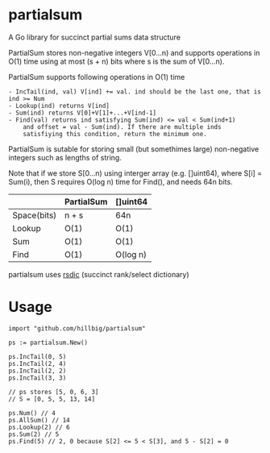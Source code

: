 partialsum
==========

A Go library for succinct partial sums data structure

PartialSum stores non-negative integers V[0...n) and supports operations
in O(1) time using at most (s + n) bits where s is the sum of V[0...n).

PartialSum supports following operations in O(1) time

	- IncTail(ind, val) V[ind] += val. ind should be the last one, that is ind >= Num
	- Lookup(ind) returns V[ind]
	- Sum(ind) returns V[0]+V[1]+...+V[ind-1]
	- Find(val) returns ind satisfying Sum(ind) <= val < Sum(ind+1)
		and offset = val - Sum(ind). If there are multiple inds
		satisfiying this condition, return the minimum one.

PartialSum is sutable for storing small (but somethimes large) non-negative integers
such as lengths of string.

Note that if we store S[0...n) using interger array (e.g. []uint64),
where S[i] = Sum(i), then S requires O(log n) time for Find(), and needs 64n bits.

|       | PartialSum | []uint64 |
|-------|------------|-----------------------|
|Space(bits) | n + s | 64n |
|Lookup | O(1) | O(1) |
|Sum | O(1) | O(1) |
|Find | O(1) | O(log n) |

partialsum uses [rsdic](http://github.com/hillbig/rsdic/) (succinct rank/select dictionary)


Usage
=====
```
import "github.com/hillbig/partialsum"

ps := partialsum.New()

ps.IncTail(0, 5)
ps.IncTail(2, 4)
ps.IncTail(2, 2)
ps.IncTail(3, 3)

// ps stores [5, 0, 6, 3]
// S = [0, 5, 5, 13, 14]

ps.Num() // 4
ps.AllSum() // 14
ps.Lookup(2) // 6
ps.Sum(2) // 5
ps.Find(5) // 2, 0 because S[2] <= 5 < S[3], and 5 - S[2] = 0
```
